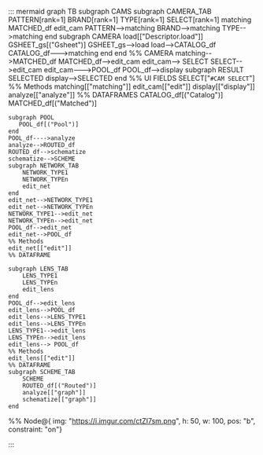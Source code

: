 ::: mermaid
graph TB
    subgraph CAMS
	subgraph CAMERA_TAB
		PATTERN[rank=1]
		BRAND[rank=1]
		TYPE[rank=1]
		SELECT[rank=1]
		matching
		MATCHED_df
		edit_cam
	PATTERN-->matching
	BRAND-->matching
	TYPE-->matching
	end
	subgraph CAMERA
		load[["Descriptor.load"]]
		GSHEET_gs[("Gsheet")]
		GSHEET_gs-->load
		load-->CATALOG_df
	CATALOG_df--->matching
	end
	end
	%% CAMERA
	matching-->MATCHED_df
	MATCHED_df-->edit_cam
	edit_cam--> SELECT
	SELECT-->edit_cam
	edit_cam--->POOL_df
	POOL_df-->display
	subgraph RESULT
		SELECTED
		display-->SELECTED
	end
	%% UI FIELDS
	SELECT["`#CAM SELECT`"]
	%% Methods
	matching[["matching"]]
	edit_cam[["edit"]]
	display[["display"]]
	analyze[["analyze"]]
	%% DATAFRAMES
	CATALOG_df[("Catalog")]
	MATCHED_df[("Matched")] 
	
    subgraph POOL
       POOL_df[("Pool")] 
	end
	POOL_df---->analyze
	analyze-->ROUTED_df
	ROUTED_df-->schematize
	schematize-->SCHEME
	subgraph NETWORK_TAB
		NETWORK_TYPE1
		NETWORK_TYPEn
		edit_net
	end
	edit_net-->NETWORK_TYPE1
	edit_net-->NETWORK_TYPEn
	NETWORK_TYPE1-->edit_net
	NETWORK_TYPEn-->edit_net
	POOL_df-->edit_net
	edit_net-->POOL_df
	%% Methods
	edit_net[["edit"]]
    %% DATAFRAME

	subgraph LENS_TAB
		LENS_TYPE1
		LENS_TYPEn
		edit_lens
	end
	POOL_df-->edit_lens
	edit_lens-->POOL_df
	edit_lens-->LENS_TYPE1
	edit_lens-->LENS_TYPEn
	LENS_TYPE1-->edit_lens
	LENS_TYPEn-->edit_lens
	edit_lens--> POOL_df
	%% Methods
	edit_lens[["edit"]]
    %% DATAFRAME
	subgraph SCHEME_TAB
		SCHEME
       	ROUTED_df[("Routed")] 
	   	analyze[["graph"]]
	   	schematize[["graph"]]
	end
%% Node@{ img: "https://i.imgur.com/ctZI7sm.png", h: 50, w: 100, pos: "b", constraint: "on"}

:::